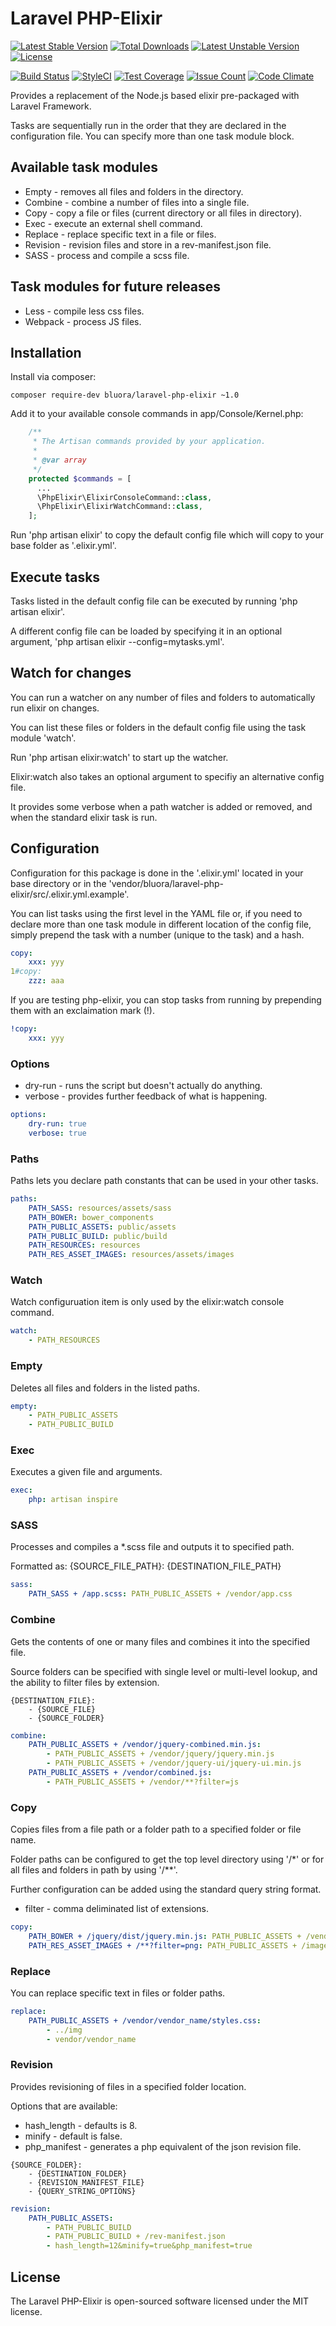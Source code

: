 # Laravel PHP-Elixir

[![Latest Stable Version](https://poser.pugx.org/bluora/laravel-php-elixir/v/stable.svg)](https://packagist.org/packages/bluora/laravel-php-elixir) [![Total Downloads](https://poser.pugx.org/bluora/laravel-php-elixir/downloads.svg)](https://packagist.org/packages/bluora/laravel-php-elixir) [![Latest Unstable Version](https://poser.pugx.org/bluora/laravel-php-elixir/v/unstable.svg)](https://packagist.org/packages/bluora/laravel-php-elixir) [![License](https://poser.pugx.org/bluora/laravel-php-elixir/license.svg)](https://packagist.org/packages/bluora/laravel-php-elixir)

[![Build Status](https://travis-ci.org/bluora/laravel-php-elixir.svg?branch=master)](https://travis-ci.org/bluora/laravel-php-elixir) [![StyleCI](https://styleci.io/repos/69619219/shield?branch=master)](https://styleci.io/repos/69619219) [![Test Coverage](https://codeclimate.com/github/bluora/laravel-php-elixir/badges/coverage.svg)](https://codeclimate.com/github/bluora/laravel-php-elixir/coverage) [![Issue Count](https://codeclimate.com/github/bluora/laravel-php-elixir/badges/issue_count.svg)](https://codeclimate.com/github/bluora/laravel-php-elixir) [![Code Climate](https://codeclimate.com/github/bluora/laravel-php-elixir/badges/gpa.svg)](https://codeclimate.com/github/bluora/laravel-php-elixir) 

Provides a replacement of the Node.js based elixir pre-packaged with Laravel Framework.

Tasks are sequentially run in the order that they are declared in the configuration file. You can specify more than one task module block.

## Available task modules

* Empty - removes all files and folders in the directory.
* Combine - combine a number of files into a single file.
* Copy - copy a file or files (current directory or all files in directory).
* Exec - execute an external shell command.
* Replace - replace specific text in a file or files.
* Revision - revision files and store in a rev-manifest.json file.
* SASS - process and compile a scss file.

## Task modules for future releases

* Less - compile less css files.
* Webpack - process JS files.


## Installation

Install via composer:

`composer require-dev bluora/laravel-php-elixir ~1.0`

Add it to your available console commands in app/Console/Kernel.php:

```php
    /**
     * The Artisan commands provided by your application.
     *
     * @var array
     */
    protected $commands = [
      ...
      \PhpElixir\ElixirConsoleCommand::class,
      \PhpElixir\ElixirWatchCommand::class,
    ];
```

Run  'php artisan elixir' to copy the default config file which will copy to your base folder as '.elixir.yml'.

## Execute tasks

Tasks listed in the default config file can be executed by running 'php artisan elixir'.

A different config file can be loaded by specifying it in an optional argument, 'php artisan elixir --config=mytasks.yml'.

## Watch for changes

You can run a watcher on any number of files and folders to automatically run elixir on changes.

You can list these files or folders in the default config file using the task module 'watch'. 

Run 'php artisan elixir:watch' to start up the watcher.

Elixir:watch also takes an optional argument to specifiy an alternative config file.

It provides some verbose when a path watcher is added or removed, and when the standard elixir task is run.

## Configuration

Configuration for this package is done in the '.elixir.yml' located in your base directory or in the 'vendor/bluora/laravel-php-elixir/src/.elixir.yml.example'.

You can list tasks using the first level in the YAML file or, if you need to declare more than one task module in different location of the config file, simply prepend the task with a number (unique to the task) and a hash.

```yaml
copy:
    xxx: yyy
1#copy:
    zzz: aaa
```

If you are testing php-elixir, you can stop tasks from running by prepending them with an exclaimation mark (!).

```yaml
!copy:
    xxx: yyy
```

### Options

* dry-run - runs the script but doesn't actually do anything.
* verbose - provides further feedback of what is happening.

```yaml
options:
    dry-run: true
    verbose: true
```
### Paths

Paths lets you declare path constants that can be used in your other tasks.

```yaml
paths:
    PATH_SASS: resources/assets/sass
    PATH_BOWER: bower_components
    PATH_PUBLIC_ASSETS: public/assets
    PATH_PUBLIC_BUILD: public/build
    PATH_RESOURCES: resources
    PATH_RES_ASSET_IMAGES: resources/assets/images
```

### Watch

Watch configuruation item is only used by the elixir:watch console command.

```yaml
watch:
    - PATH_RESOURCES
```

### Empty

Deletes all files and folders in the listed paths.

```yaml
empty:
    - PATH_PUBLIC_ASSETS
    - PATH_PUBLIC_BUILD
```

### Exec

Executes a given file and arguments.

```yaml
exec:
    php: artisan inspire
```

### SASS

Processes and compiles a *.scss file and outputs it to specified path.

Formatted as: {SOURCE_FILE_PATH}: {DESTINATION_FILE_PATH}

```yaml
sass:
    PATH_SASS + /app.scss: PATH_PUBLIC_ASSETS + /vendor/app.css
```

### Combine

Gets the contents of one or many files and combines it into the specified file.

Source folders can be specified with single level or multi-level lookup, and the ability to filter files by extension.

```
{DESTINATION_FILE}:
    - {SOURCE_FILE}
    - {SOURCE_FOLDER}
```

```yaml
combine:
    PATH_PUBLIC_ASSETS + /vendor/jquery-combined.min.js:
        - PATH_PUBLIC_ASSETS + /vendor/jquery/jquery.min.js
        - PATH_PUBLIC_ASSETS + /vendor/jquery-ui/jquery-ui.min.js
    PATH_PUBLIC_ASSETS + /vendor/combined.js:
        - PATH_PUBLIC_ASSETS + /vendor/**?filter=js

```

### Copy

Copies files from a file path or a folder path to a specified folder or file name.

Folder paths can be configured to get the top level directory using '/*' or for all files and folders in path by using '/**'.

Further configuration can be added using the standard query string format.

* filter - comma deliminated list of extensions.

```yaml
copy:
    PATH_BOWER + /jquery/dist/jquery.min.js: PATH_PUBLIC_ASSETS + /vendor/jquery/
    PATH_RES_ASSET_IMAGES + /**?filter=png: PATH_PUBLIC_ASSETS + /images/
```

### Replace

You can replace specific text in files or folder paths.

```yaml
replace:
    PATH_PUBLIC_ASSETS + /vendor/vendor_name/styles.css:
        - ../img
        - vendor/vendor_name
```

### Revision

Provides revisioning of files in a specified folder location.

Options that are available:

* hash_length - defaults is 8.
* minify - default is false.
* php_manifest - generates a php equivalent of the json revision file.

```
{SOURCE_FOLDER}:
    - {DESTINATION_FOLDER}
    - {REVISION_MANIFEST_FILE}
    - {QUERY_STRING_OPTIONS}
```

```yaml
revision:
    PATH_PUBLIC_ASSETS:
        - PATH_PUBLIC_BUILD
        - PATH_PUBLIC_BUILD + /rev-manifest.json
        - hash_length=12&minify=true&php_manifest=true
```

## License

The Laravel PHP-Elixir is open-sourced software licensed under the MIT license.
